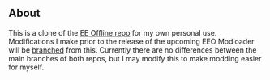 ## About
This is a clone of the [EE Offline repo](https://github.com/Seb-135/ee-offline) for my own personal use. Modifications I make prior to the release of the upcoming EEO Modloader will be [branched](https://github.com/Seb-135/eeo-modding/branches) from this. Currently there are no differences between the main branches of both repos, but I may modify this to make modding easier for myself.
